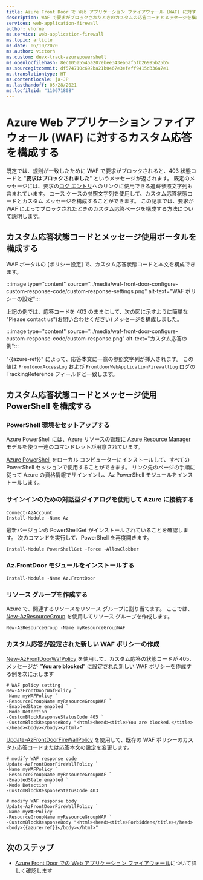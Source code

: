 ```yaml
---
title: Azure Front Door で Web アプリケーション ファイアウォール (WAF) に対するカスタム応答を構成する
description: WAF で要求がブロックされたときのカスタムの応答コードとメッセージを構成する方法について説明します。
services: web-application-firewall
author: vhorne
ms.service: web-application-firewall
ms.topic: article
ms.date: 06/10/2020
ms.author: victorh
ms.custom: devx-track-azurepowershell
ms.openlocfilehash: 8ec105a5545a207ebee343ea6af5fb26995b25b5
ms.sourcegitcommit: df574710c692ba21b0467e3efeff9415d336a7e1
ms.translationtype: HT
ms.contentlocale: ja-JP
ms.lasthandoff: 05/28/2021
ms.locfileid: "110671808"
---
```

# <a name="configure-a-custom-response-for-azure-web-application-firewall-waf"></a>Azure Web アプリケーション ファイアウォール (WAF) に対するカスタム応答を構成する

既定では、規則が一致したために WAF で要求がブロックされると、403 状態コードと "**要求はブロックされました**" というメッセージが返されます。 既定のメッセージには、要求の[ログ エントリ](./waf-front-door-monitor.md)へのリンクに使用できる追跡参照文字列も含まれています。  ユース ケースの参照文字列を使用して、カスタム応答状態コードとカスタム メッセージを構成することができます。 この記事では、要求が WAF によってブロックされたときのカスタム応答ページを構成する方法について説明します。

## <a name="configure-custom-response-status-code-and-message-use-portal"></a>カスタム応答状態コードとメッセージ使用ポータルを構成する

WAF ポータルの [ポリシー設定] で、カスタム応答状態コードと本文を構成できます。

:::image type="content" source="../media/waf-front-door-configure-custom-response-code/custom-response-settings.png" alt-text="WAF ポリシーの設定":::

上記の例では、応答コードを 403 のままにして、次の図に示すように簡単な "Please contact us"(お問い合わせください) メッセージを構成しました。

:::image type="content" source="../media/waf-front-door-configure-custom-response-code/custom-response.png" alt-text="カスタム応答の例":::

"{{azure-ref}}" によって、応答本文に一意の参照文字列が挿入されます。 この値は `FrontdoorAccessLog` および `FrontdoorWebApplicationFirewallLog` ログの TrackingReference フィールドと一致します。

## <a name="configure-custom-response-status-code-and-message-use-powershell"></a>カスタム応答状態コードとメッセージ使用 PowerShell を構成する

### <a name="set-up-your-powershell-environment"></a>PowerShell 環境をセットアップする

Azure PowerShell には、Azure リソースの管理に [Azure Resource Manager](../../azure-resource-manager/management/overview.md) モデルを使う一連のコマンドレットが用意されています。 

[Azure PowerShell](/powershell/azure/) をローカル コンピューターにインストールして、すべての PowerShell セッションで使用することができます。 リンク先のページの手順に従って Azure の資格情報でサインインし、Az PowerShell モジュールをインストールします。

### <a name="connect-to-azure-with-an-interactive-dialog-for-sign-in"></a>サインインのための対話型ダイアログを使用して Azure に接続する

```
Connect-AzAccount
Install-Module -Name Az

```
最新バージョンの PowerShellGet がインストールされていることを確認します。 次のコマンドを実行して、PowerShell を再度開きます。
```
Install-Module PowerShellGet -Force -AllowClobber
``` 
### <a name="install-azfrontdoor-module"></a>Az.FrontDoor モジュールをインストールする 

```
Install-Module -Name Az.FrontDoor
```

### <a name="create-a-resource-group"></a>リソース グループを作成する

Azure で、関連するリソースをリソース グループに割り当てます。 ここでは、[New-AzResourceGroup](/powershell/module/Az.resources/new-Azresourcegroup) を使用してリソース グループを作成します。

```azurepowershell-interactive
New-AzResourceGroup -Name myResourceGroupWAF
```

### <a name="create-a-new-waf-policy-with-custom-response"></a>カスタム応答が設定された新しい WAF ポリシーの作成 

[New-AzFrontDoorWafPolicy](/powershell/module/az.frontdoor/new-azfrontdoorwafpolicy) を使用して、カスタム応答の状態コードが 405、メッセージが "**You are blocked**" に設定された新しい WAF ポリシーを作成する例を次に示します

```azurepowershell
# WAF policy setting
New-AzFrontDoorWafPolicy `
-Name myWAFPolicy `
-ResourceGroupName myResourceGroupWAF `
-EnabledState enabled `
-Mode Detection `
-CustomBlockResponseStatusCode 405 `
-CustomBlockResponseBody "<html><head><title>You are blocked.</title></head><body></body></html>"
```

[Update-AzFrontDoorFireWallPolicy](/powershell/module/az.frontdoor/Update-AzFrontDoorWafPolicy) を使用して、既存の WAF ポリシーのカスタム応答コードまたは応答本文の設定を変更します。

```azurepowershell
# modify WAF response code
Update-AzFrontDoorFireWallPolicy `
-Name myWAFPolicy `
-ResourceGroupName myResourceGroupWAF `
-EnabledState enabled `
-Mode Detection `
-CustomBlockResponseStatusCode 403
```

```azurepowershell
# modify WAF response body
Update-AzFrontDoorFireWallPolicy `
-Name myWAFPolicy `
-ResourceGroupName myResourceGroupWAF `
-CustomBlockResponseBody "<html><head><title>Forbidden</title></head><body>{{azure-ref}}</body></html>"
```

## <a name="next-steps"></a>次のステップ
- [Azure Front Door での Web アプリケーション ファイアウォール](../afds/afds-overview.md)について詳しく確認します
